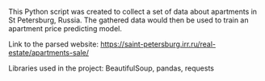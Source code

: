 This Python script was created to collect a set of data about apartments in St Petersburg, Russia. 
The gathered data would then be used to train an apartment price predicting model.

Link to the parsed website: https://saint-petersburg.irr.ru/real-estate/apartments-sale/

Libraries used in the project: BeautifulSoup, pandas, requests

